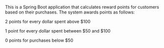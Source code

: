 This is a Spring Boot application that calculates reward points for customers based on their purchases.
The system awards points as follows:

2 points for every dollar spent above $100

1 point for every dollar spent between $50 and $100

0 points for purchases below $50
